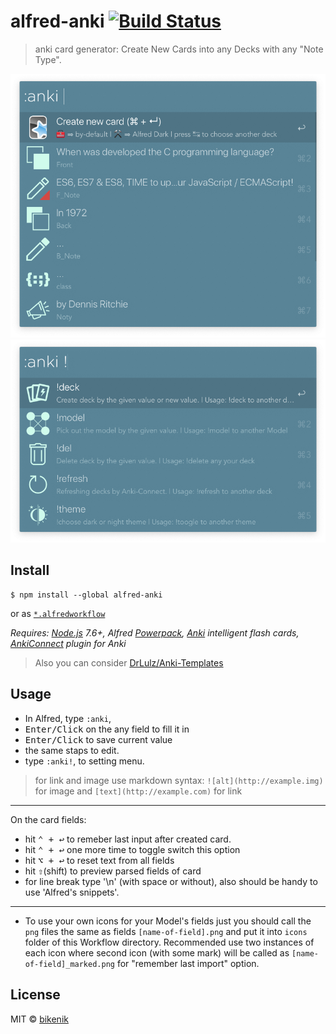 # alfred-anki [![Build Status](https://travis-ci.org/bikenik/alfred-anki.svg?branch=master)](https://travis-ci.org/bikenik/alfred-anki)

> anki card generator: Create New Cards into any Decks with any "Note Type".

![main window](./readme/main-window.png)
![main window](./readme/settings-window.png)

## Install

```
$ npm install --global alfred-anki
```
or as [ `*.alfredworkflow`](https://github.com/bikenik/alfred-anki/releases)

*Requires: [Node.js](https://nodejs.org) 7.6+, Alfred [Powerpack](https://www.alfredapp.com/powerpack/), [Anki](https://apps.ankiweb.net) intelligent flash cards, [AnkiConnect](https://ankiweb.net/shared/info/2055492159) plugin for Anki*

>Also you can consider [DrLulz/Anki-Templates](https://github.com/DrLulz/Anki-Templates)


## Usage

- In Alfred, type `:anki`, 
- <kbd>Enter/Click</kbd> on the any field to fill it in 
- <kbd>Enter/Click</kbd> to save current value 
- the same staps to edit.
- type `:anki!`, to setting menu.

> for link and image use markdown syntax: `![alt](http://example.img)` for image and `[text](http://example.com)` for link
---
On the card fields:

- hit <kbd>⌃ + ↩</kbd> to remeber last input after created card.
- hit <kbd>⌃ + ↩</kbd> one more time to toggle switch this option
- hit <kbd>⌥ + ↩</kbd> to reset text from all fields
- hit <kbd>⇧</kbd>(shift) to preview parsed fields of card
- for line break type '\n' (with space or without), also should be handy to use 'Alfred's snippets'.

---
- To use your own icons for your Model's fields just you should call the `png` files the same as fields `[name-of-field].png` and put it into `icons` folder of this Workflow directory. Recommended use two instances of each icon where second icon (with some mark) will be called as `[name-of-field]_marked.png` for "remember last import" option.

## License

MIT © [bikenik](http://bikenik.org)
